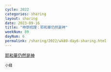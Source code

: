 ```yaml
---
cycle: 2022
categories: sharing
layout: sharing
date: 2023-09-16
title: "神學梳理：耶和華仍然是神"
weekNum: 89
dayNum: 6
permalink: /sharing/2022/wk89-day6-sharing.html
---
```


[耶和華仍然是神](https://eccseattle.github.io/media/sharing/2022/wk089/2023-09-16-bin.m4a)

`小錢`
